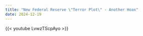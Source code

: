 ```yaml
---
title: "New Federal Reserve \"Terror Plot\" - Another Hoax"
date: 2024-12-19
---
```


{{< youtube LvwzTScpAyo >}}
